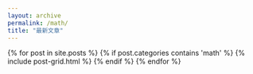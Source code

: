 ```yaml
---
layout: archive
permalink: /math/
title: "最新文章"
---
```


<div class="tiles">
{% for post in site.posts %}
    {% if post.categories contains 'math' %}
        {% include post-grid.html %}
    {% endif %}
{% endfor %}
</div><!-- /.tiles -->
